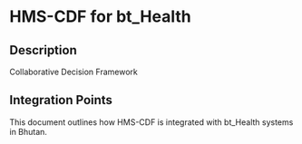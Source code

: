 # HMS-CDF for bt_Health

## Description

Collaborative Decision Framework

## Integration Points

This document outlines how HMS-CDF is integrated with bt_Health systems in Bhutan.
